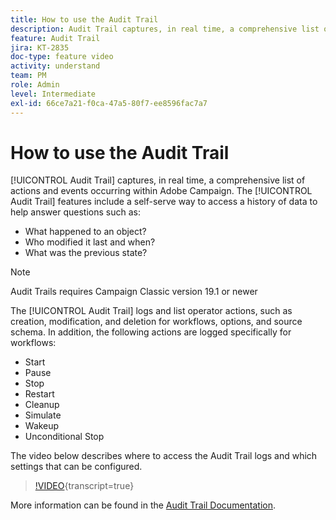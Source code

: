 ```yaml
---
title: How to use the Audit Trail
description: Audit Trail captures, in real time, a comprehensive list of actions and events occurring within Adobe Campaign. 
feature: Audit Trail
jira: KT-2835
doc-type: feature video
activity: understand
team: PM
role: Admin
level: Intermediate
exl-id: 66ce7a21-f0ca-47a5-80f7-ee8596fac7a7
---
```

# How to use the Audit Trail

[!UICONTROL Audit Trail] captures, in real time, a comprehensive list of actions and events occurring within Adobe Campaign. The [!UICONTROL Audit Trail] features include a self-serve way to access a history of data to help answer questions such as:

* What happened to an object?
* Who modified it last and when?
* What was the previous state?

>[!NOTE]
>
>Audit Trails requires Campaign Classic version 19.1 or newer

The [!UICONTROL Audit Trail] logs and list operator actions, such as creation, modification, and deletion for workflows, options, and source schema. In addition, the following actions are logged specifically for workflows:

* Start
* Pause
* Stop
* Restart
* Cleanup
* Simulate
* Wakeup
* Unconditional Stop

The video below describes where to access the Audit Trail logs and which settings that can be configured.

>[!VIDEO](https://video.tv.adobe.com/v/27425?quality=12&learn=on){transcript=true}

More information can be found in the  [Audit Trail Documentation](https://experienceleague.adobe.com/docs/campaign-classic/using/monitoring-campaign-classic/production-procedures/audit-trail.html?lang=en).
